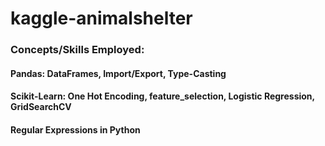 # kaggle-animalshelter

### Concepts/Skills Employed:
#### Pandas: DataFrames, Import/Export, Type-Casting
#### Scikit-Learn: One Hot Encoding, feature_selection, Logistic Regression, GridSearchCV
#### Regular Expressions in Python
